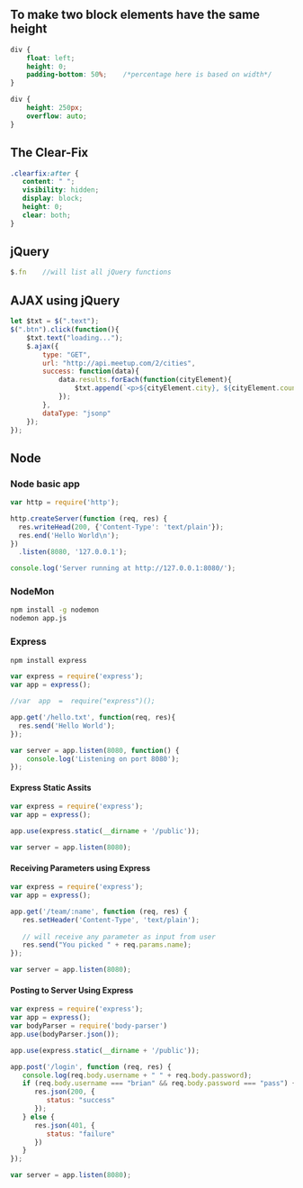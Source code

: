 
## To make two block elements have the same height

```css
div {
	float: left;
	height: 0;
	padding-bottom: 50%;	/*percentage here is based on width*/
}

div {
	height: 250px;
	overflow: auto;
}
```

## The Clear-Fix

```css
.clearfix:after {
   content: " "; 
   visibility: hidden;
   display: block;
   height: 0;
   clear: both;
}
```

## jQuery

```js
$.fn 	//will list all jQuery functions
```

## AJAX using jQuery

```js
let $txt = $(".text");
$(".btn").click(function(){
	$txt.text("loading...");
	$.ajax({
		type: "GET",
		url: "http://api.meetup.com/2/cities",
		success: function(data){
			data.results.forEach(function(cityElement){
				$txt.append(`<p>${cityElement.city}, ${cityElement.country}</p>`);
			});
		},
		dataType: "jsonp"
	});
});
```

## Node

### Node basic app

```js
var http = require('http');

http.createServer(function (req, res) {
  res.writeHead(200, {'Content-Type': 'text/plain'});
  res.end('Hello World\n');
})
  .listen(8080, '127.0.0.1');

console.log('Server running at http://127.0.0.1:8080/');
```
### NodeMon

```bash
npm install -g nodemon
nodemon app.js
```

### Express

```bash
npm install express
```

```js
var express = require('express');
var app = express();

//var  app  =  require("express")();

app.get('/hello.txt', function(req, res){
  res.send('Hello World');
});

var server = app.listen(8080, function() {
    console.log('Listening on port 8080');
});
```

#### Express Static Assits

```js
var express = require('express');
var app = express();

app.use(express.static(__dirname + '/public'));

var server = app.listen(8080);
```

#### Receiving Parameters using Express

```js
var express = require('express');
var app = express();

app.get('/team/:name', function (req, res) {
   res.setHeader('Content-Type', 'text/plain');
   
   // will receive any parameter as input from user
   res.send("You picked " + req.params.name);
});

var server = app.listen(8080);
```

#### Posting to Server Using Express

```js
var express = require('express');
var app = express();
var bodyParser = require('body-parser')
app.use(bodyParser.json());

app.use(express.static(__dirname + '/public'));

app.post('/login', function (req, res) {
   console.log(req.body.username + " " + req.body.password);
   if (req.body.username === "brian" && req.body.password === "pass") {
      res.json(200, {
         status: "success"
      });
   } else {
      res.json(401, {
         status: "failure"
      })
   }
});

var server = app.listen(8080);
```
<!--stackedit_data:
eyJoaXN0b3J5IjpbOTkwMzkxMzk4LC02NTU0MzY5ODYsMTMxND
Y0NDM3NywtOTYwMjc4MTc5LDExOTM3MDI0MzUsMTI1MTUwODM4
OSw4ODMwMzUyNjgsLTExMjI4OTcwNjksLTk3MDI4NzI3NywtOD
AxNzg4ODUwLC0xNjU5OTE0NjksMTM1MTkwMzAwMyw4NzEzNTEw
OTIsMTUzNjY5MTU3MiwtMzE4MTg0Mjk4LC03OTg3NDk2NDQsNz
QyODQzMTkzLC02MDAzMjcxNzNdfQ==
-->